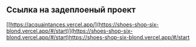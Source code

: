 ## Ссылка на задеплоеный проект
[[https://acquaintances.vercel.app/](https://shoes-shop-six-blond.vercel.app/#/start)](https://shoes-shop-six-blond.vercel.app/#/start)https://shoes-shop-six-blond.vercel.app/#/start
